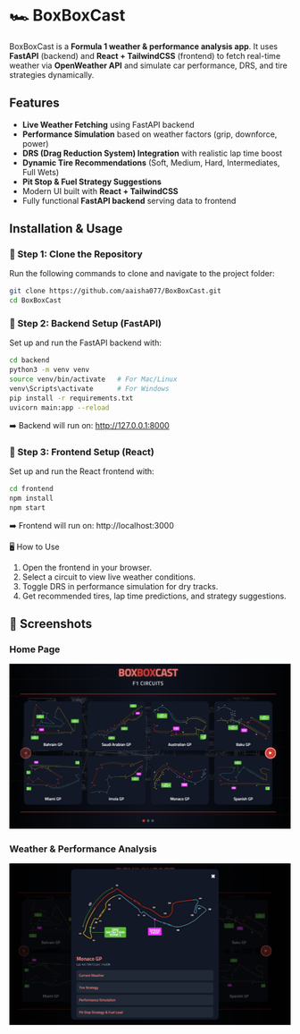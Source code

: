 # 🏎️ BoxBoxCast

BoxBoxCast is a **Formula 1 weather & performance analysis app**.
It uses **FastAPI** (backend) and **React + TailwindCSS** (frontend) to fetch real-time weather via **OpenWeather API** and simulate car performance, DRS, and tire strategies dynamically.


##  Features
- **Live Weather Fetching** using FastAPI backend  
- **Performance Simulation** based on weather factors (grip, downforce, power)  
- **DRS (Drag Reduction System) Integration** with realistic lap time boost  
- **Dynamic Tire Recommendations** (Soft, Medium, Hard, Intermediates, Full Wets)  
- **Pit Stop & Fuel Strategy Suggestions**  
- Modern UI built with **React + TailwindCSS**  
- Fully functional **FastAPI backend** serving data to frontend  

##  Installation & Usage

### 🔹 Step 1: Clone the Repository
Run the following commands to clone and navigate to the project folder:
```bash
git clone https://github.com/aaisha077/BoxBoxCast.git
cd BoxBoxCast
```
### 🔹 Step 2: Backend Setup (FastAPI)
Set up and run the FastAPI backend with:

```bash
cd backend
python3 -m venv venv
source venv/bin/activate   # For Mac/Linux
venv\Scripts\activate      # For Windows
pip install -r requirements.txt
uvicorn main:app --reload
```
➡️ Backend will run on: http://127.0.0.1:8000

### 🔹 Step 3: Frontend Setup (React)
Set up and run the React frontend with:

```bash
cd frontend
npm install
npm start
```
➡️ Frontend will run on: http://localhost:3000

🖥️ How to Use

1. Open the frontend in your browser.
2. Select a circuit to view live weather conditions.
3. Toggle DRS in performance simulation for dry tracks.
4. Get recommended tires, lap time predictions, and strategy suggestions.
## 📸 Screenshots

### Home Page
![Home Page](screenshots/home.png)

### Weather & Performance Analysis
![Performance](screenshots/performance.png)

